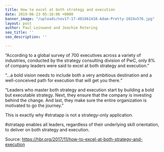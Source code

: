 ```yaml
---
title: How to excel at both strategy and execution
date: 2019-06-23 05:16:06 +0000
banner_image: "/uploads/nov17-17-481661418-Adam-Pretty-1024x576.jpg"
layout: post
author: Paul Leinwand and Joachim Rotering
seo_title: ''
seo_description: ''

---
```

“According to a global survey of 700 executives across a variety of industries, conducted by the strategy consulting division of PwC, only 8% of company leaders were said to excel at both strategy and execution.”

“...a bold vision needs to include both a very ambitious destination and a well-conceived path for execution that will get you there.“

“Leaders who master both strategy and execution start by building a bold but executable strategy. Next, they ensure that the company is investing behind the change. And last, they make sure the entire organization is motivated to go the journey.”

This is exactly why #stratapp is not a strategy-only application.

\#stratapp enables all leaders, regardless of their underlying skill orientation, to deliver on both strategy and execution.

Source: https://hbr.org/2017/11/how-to-excel-at-both-strategy-and-execution